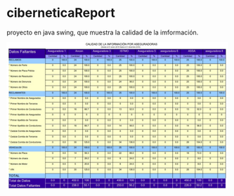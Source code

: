 # ciberneticaReport
proyecto en java swing, que muestra la calidad de la imformación.


 ![Aquí la descripción de la imagen por si no carga](https://raw.githubusercontent.com/arochaj2/ciberneticaReport/main/assets/imagen_1.jpg)
